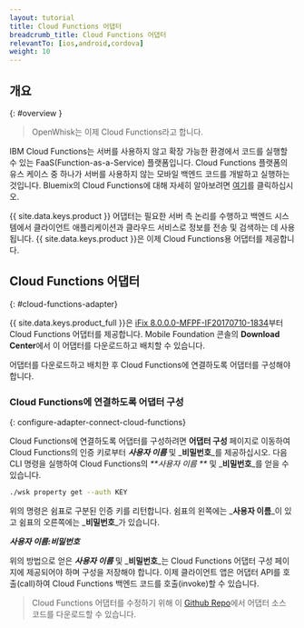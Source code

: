 ```yaml
---
layout: tutorial
title: Cloud Functions 어댑터
breadcrumb_title: Cloud Functions 어댑터
relevantTo: [ios,android,cordova]
weight: 10
---
```

<!-- NLS_CHARSET=UTF-8 -->
## 개요
{: #overview }

> OpenWhisk는 이제 Cloud Functions라고 합니다.

IBM Cloud Functions는 서버를 사용하지 않고 확장 가능한 환경에서 코드를 실행할 수 있는 FaaS(Function-as-a-Service) 플랫폼입니다. Cloud Functions 플랫폼의 유스 케이스 중 하나가 서버를 사용하지 않는 모바일 백엔드 코드를 개발하고 실행하는 것입니다. Bluemix의 Cloud Functions에 대해 자세히 알아보려면 [여기](https://console.bluemix.net/openwhisk/?env_id=ibm:yp:us-south)를 클릭하십시오. 

{{ site.data.keys.product }} 어댑터는 필요한 서버 측 논리를 수행하고 백엔드 시스템에서 클라이언트 애플리케이션과 클라우드 서비스로 정보를 전송 및 검색하는 데 사용됩니다. {{ site.data.keys.product }}은 이제 Cloud Functions용 어댑터를 제공합니다.

##  Cloud Functions 어댑터
{: #cloud-functions-adapter}

{{ site.data.keys.product_full }}은 [iFix 8.0.0.0-MFPF-IF20170710-1834](https://mobilefirstplatform.ibmcloud.com/blog/2017/07/11/8-0-ifix-release/)부터 Cloud Functions 어댑터를 제공합니다. Mobile Foundation 콘솔의 **Download Center**에서 이 어댑터를 다운로드하고 배치할 수 있습니다. 

어댑터를 다운로드하고 배치한 후 Cloud Functions에 연결하도록 어댑터를 구성해야 합니다.

### Cloud Functions에 연결하도록 어댑터 구성
{: configure-adapter-connect-cloud-functions}

Cloud Functions에 연결하도록 어댑터를 구성하려면 **어댑터 구성** 페이지로 이동하여 Cloud Functions의 인증 키로부터 _**사용자 이름**_ 및 _**비밀번호**_를 제공하십시오. 다음 CLI 명령을 실행하여 Cloud Functions의 _**사용자 이름 **_ 및 _**비밀번호**_를 얻을 수 있습니다. 

```bash
./wsk property get --auth KEY
```

위의 명령은 쉼표로 구분된 인증 키를 리턴합니다. 쉼표의 왼쪽에는 _**사용자 이름**_이 있고 쉼표의 오른쪽에는 _**비밀번호**_가 있습니다. 

_**사용자 이름:비밀번호**_

위의 방법으로 얻은 _**사용자 이름**_ 및 _**비밀번호**_는 Cloud Functions 어댑터 구성 페이지에 제공되어야 하며 구성을 저장해야 합니다. 이제 클라이언트 앱은 어댑터 API를 호출(call)하여 Cloud Functions 백엔드 코드를 호출(invoke)할 수 있습니다.

>Cloud Functions 어댑터를 수정하기 위해 이 [Github Repo](https://github.com/mfpdev/mfp-extension-adapters)에서 어댑터 소스 코드를 다운로드할 수 있습니다.

